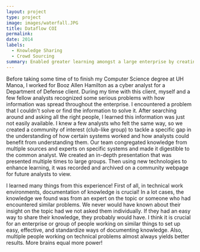 ```yaml
---
layout: project
type: project
image: images/waterfall.JPG
title: Dataflow COI
permalink:
date: 2014
labels:
  - Knowledge Sharing
  - Crowd Sourcing
summary: Enabled greater learning amongst a large enterprise by creating a community of interest (COI)
---
```


Before taking some time of to finish my Computer Science degree at UH Manoa, I worked for Booz Allen Hamilton as a cyber analyst for a Department of Defense client. During my time with this client, myself and a few fellow analysts recognized some serious problems with how information was spread throughout the enterprise. I encountered a problem that I couldn't solve or find the information to solve it. After searching around and asking all the right people, I learned this information was just not easily available. I knew a few analysts who felt the same way, so we created a community of interest (club-like group) to tackle a specific gap in the understanding of how certain systems worked and how analysts could benefit from understanding them. Our team congregated knowledge from multiple sources and experts on specific systems and made it digestible to the common analyst. We created an in-depth presentation that was presented multiple times to large groups. Then using new technologies to enhance learning, it was recorded and archived on a community webpage for future analysts to view. 

I learned many things from this experience! First of all, in technical work environments, documentation of knowledge is crucial! In a lot cases, the knowledge we found was from an expert on the topic or someone who had encountered similar problems. We never would have known about their insight on the topic had we not asked them individually. If they had an easy way to share their knowledge, they probably would have. I think it is crucial for an enterprise or group of people working on similar things to set up easy, effective, and standardize ways of documenting knowledge. Also, multiple people working on technical problems almost always yields better results. More brains equal more power!




